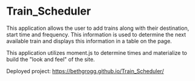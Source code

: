 # Train_Scheduler
This application allows the user to add trains along with their destination, start time and frequency.  This information is used to determine the next available train and displays this information in a table on the page.

This application utilizes moment.js to determine times and materialize to build the "look and feel" of the site.

Deployed project: https://bethgrogg.github.io/Train_Scheduler/